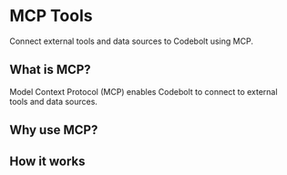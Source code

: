 # MCP Tools 

Connect external tools and data sources to Codebolt using MCP.


## What is MCP?
Model Context Protocol (MCP) enables Codebolt to connect to external tools and data sources.


## Why use MCP?

## How it works
